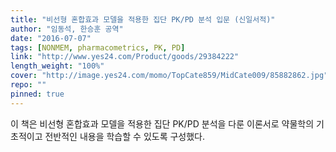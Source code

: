 ```yaml
---
title: "비선형 혼합효과 모델을 적용한 집단 PK/PD 분석 입문 (신일서적)"
author: "임동석, 한승훈 공역"
date: "2016-07-07"
tags: [NONMEM, pharmacometrics, PK, PD]
link: "http://www.yes24.com/Product/goods/29384222"
length_weight: "100%"
cover: "http://image.yes24.com/momo/TopCate859/MidCate009/85882862.jpg"
repo: ""
pinned: true
---
```


이 책은 비선형 혼합효과 모델을 적용한 집단 PK/PD 분석을 다룬 이론서로 약물학의 기초적이고 전반적인 내용을 학습할 수 있도록 구성했다.
